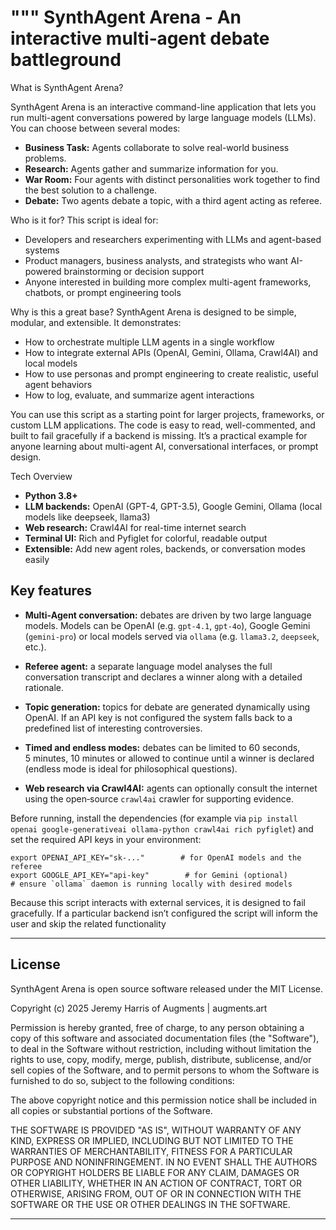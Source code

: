 """
SynthAgent Arena - An interactive multi‑agent debate battleground
=================================================================
What is SynthAgent Arena?

SynthAgent Arena is an interactive command-line application that lets you run multi-agent conversations powered by large language models (LLMs). You can choose between several modes:

- **Business Task:** Agents collaborate to solve real-world business problems.
- **Research:** Agents gather and summarize information for you.
- **War Room:** Four agents with distinct personalities work together to find the best solution to a challenge.
- **Debate:** Two agents debate a topic, with a third agent acting as referee.

Who is it for?
This script is ideal for:
- Developers and researchers experimenting with LLMs and agent-based systems
- Product managers, business analysts, and strategists who want AI-powered brainstorming or decision support
- Anyone interested in building more complex multi-agent frameworks, chatbots, or prompt engineering tools

Why is this a great base?
SynthAgent Arena is designed to be simple, modular, and extensible. It demonstrates:
- How to orchestrate multiple LLM agents in a single workflow
- How to integrate external APIs (OpenAI, Gemini, Ollama, Crawl4AI) and local models
- How to use personas and prompt engineering to create realistic, useful agent behaviors
- How to log, evaluate, and summarize agent interactions

You can use this script as a starting point for larger projects, frameworks, or custom LLM applications. The code is easy to read, well-commented, and built to fail gracefully if a backend is missing. It’s a practical example for anyone learning about multi-agent AI, conversational interfaces, or prompt design.

Tech Overview
- **Python 3.8+**
- **LLM backends:** OpenAI (GPT-4, GPT-3.5), Google Gemini, Ollama (local models like deepseek, llama3)
- **Web research:** Crawl4AI for real-time internet search
- **Terminal UI:** Rich and Pyfiglet for colorful, readable output
- **Extensible:** Add new agent roles, backends, or conversation modes easily

Key features
------------
* **Multi‑Agent conversation:** debates are driven by two large language
  models.  Models can be OpenAI (e.g. `gpt-4.1`, `gpt-4o`), Google
  Gemini (`gemini-pro`) or local models served via `ollama` (e.g.
  `llama3.2`, `deepseek`, etc.).

* **Referee agent:** a separate language model analyses the full
  conversation transcript and declares a winner along with a detailed
  rationale.

* **Topic generation:** topics for debate are generated dynamically
  using OpenAI.  If an API key is not configured the system falls back
  to a predefined list of interesting controversies.

* **Timed and endless modes:** debates can be limited to 60 seconds,
  5 minutes, 10 minutes or allowed to continue until a winner is
  declared (endless mode is ideal for philosophical questions).

* **Web research via Crawl4AI:** agents can optionally consult the
  internet using the open‑source `crawl4ai` crawler for supporting
  evidence.

Before running, install the dependencies (for example via
`pip install openai google-generativeai ollama-python crawl4ai rich pyfiglet`)
and set the required API keys in your environment:

```
export OPENAI_API_KEY="sk-..."        # for OpenAI models and the referee
export GOOGLE_API_KEY="api-key"        # for Gemini (optional)
# ensure `ollama` daemon is running locally with desired models
```

Because this script interacts with external services, it is designed to
fail gracefully. If a particular backend isn’t configured the script
will inform the user and skip the related functionality

---

## License

SynthAgent Arena is open source software released under the MIT License.

Copyright (c) 2025 Jeremy Harris of Augments | augments.art

Permission is hereby granted, free of charge, to any person obtaining a copy
of this software and associated documentation files (the "Software"), to deal
in the Software without restriction, including without limitation the rights
to use, copy, modify, merge, publish, distribute, sublicense, and/or sell
copies of the Software, and to permit persons to whom the Software is
furnished to do so, subject to the following conditions:

The above copyright notice and this permission notice shall be included in all
copies or substantial portions of the Software.

THE SOFTWARE IS PROVIDED "AS IS", WITHOUT WARRANTY OF ANY KIND, EXPRESS OR
IMPLIED, INCLUDING BUT NOT LIMITED TO THE WARRANTIES OF MERCHANTABILITY,
FITNESS FOR A PARTICULAR PURPOSE AND NONINFRINGEMENT. IN NO EVENT SHALL THE
AUTHORS OR COPYRIGHT HOLDERS BE LIABLE FOR ANY CLAIM, DAMAGES OR OTHER
LIABILITY, WHETHER IN AN ACTION OF CONTRACT, TORT OR OTHERWISE, ARISING FROM,
OUT OF OR IN CONNECTION WITH THE SOFTWARE OR THE USE OR OTHER DEALINGS IN THE
SOFTWARE.

---
